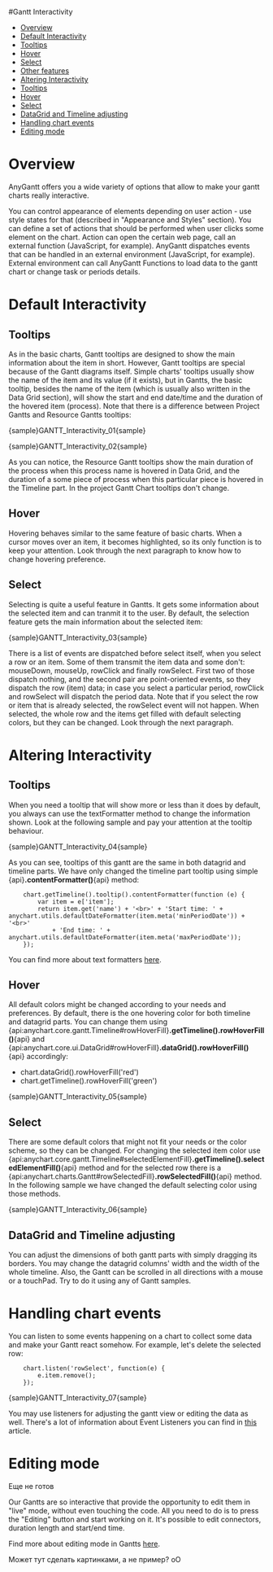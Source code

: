 #Gantt Interactivity

* [Overview](#overview)
* [Default Interactivity](#default_interactivity)
 * [Tooltips](#hover)
 * [Hover](#hover)
 * [Select](#select)
 * [Other features](#other_features)
* [Altering Interactivity](#altering_interactivity)
 * [Tooltips](#hover)
 * [Hover](#hover)
 * [Select](#select)
 * [DataGrid and Timeline adjusting](#datagrid_and_timeline_adjusting)
* [Handling chart events](#handling_chart_events)
* [Editing mode](#editing_mode)
 
 
# Overview

AnyGantt offers you a wide variety of options that allow to make your gantt charts really interactive.

You can control appearance of elements depending on user action - use style states for that (described in "Appearance and Styles" section).
You can define a set of actions that should be performed when user clicks some element on the chart. Action can open the certain web page, call an external function (JavaScript, for example).
AnyGantt dispatches events that can be handled in an external environment (JavaScript, for example).
External environment can call AnyGantt Functions to load data to the gantt chart or change task or periods details.

# Default Interactivity

## Tooltips

As in the basic charts, Gantt tooltips are designed to show the main information about the item in short. However, Gantt tooltips are special because of the Gantt diagrams itself. Simple charts' tooltips usually show the name of the item and its value (if it exists), but in Gantts, the basic tooltip, besides the name of the item (which is usually also written in the Data Grid section), will show the start and end date/time and the duration of the hovered item (process). Note that there is a difference between Project Gantts and Resource Gantts tooltips: 

{sample}GANTT\_Interactivity\_01{sample}

{sample}GANTT\_Interactivity\_02{sample}

As you can notice, the Resource Gantt tooltips show the main duration of the process when this process name is hovered in Data Grid, and the duration of a some piece of process when this particular piece is hovered in the Timeline part. In the project Gantt Chart tooltips don't change.

## Hover

Hovering behaves similar to the same feature of basic charts. When a cursor moves over an item, it becomes highlighted, so its only function is to keep your attention. Look through the next paragraph to know how to change hovering preference.

## Select

Selecting is quite a useful feature in Gantts. It gets some information about the selected item and can tranmit it to the user. By default, the selection feature gets the main information about the selected item: 

{sample}GANTT\_Interactivity\_03{sample}

There is a list of events are dispatched before select itself, when you select a row or an item. Some of them transmit the item data and some don't: mouseDown, mouseUp, rowClick and finally rowSelect. First two of those dispatch nothing, and the second pair are point-oriented events, so they dispatch the row (item) data; in case you select a particular period, rowClick and rowSelect will dispatch the period data.
Note that if you select the row or item that is already selected, the rowSelect event will not happen.
When selected, the whole row and the items get filled with default selecting colors, but they can be changed. Look through the next paragraph.

# Altering Interactivity

## Tooltips

When you need a tooltip that will show more or less than it does by default, you always can use the textFormatter method to change the information shown. Look at the following sample and pay your attention at the tooltip behaviour.

{sample}GANTT\_Interactivity\_04{sample}

As you can see, tooltips of this gantt are the same in both datagrid and timeline parts. We have only changed the timeline part tooltip using simple {api}**.contentFormatter()**{api} method:

```
	chart.getTimeline().tooltip().contentFormatter(function (e) {
        var item = e['item'];
        return item.get('name') + '<br>' + 'Start time: ' + anychart.utils.defaultDateFormatter(item.meta('minPeriodDate')) + '<br>'
            + 'End time: ' + anychart.utils.defaultDateFormatter(item.meta('maxPeriodDate'));
    });
```

You can find more about text formatters [here](../../Common_Settings/Text_Formatters). 

## Hover

All default colors might be changed according to your needs and preferences. By default, there is the one hovering color for both timeline and datagrid parts. 
You can change them using {api:anychart.core.gantt.Timeline#rowHoverFill}**.getTimeline().rowHoverFill()**{api} and {api:anychart.core.ui.DataGrid#rowHoverFill}**.dataGrid().rowHoverFill()**{api} accordingly:
 - chart.dataGrid().rowHoverFill('red')
 - chart.getTimeline().rowHoverFill('green')

{sample}GANTT\_Interactivity\_05{sample}

## Select

There are some default colors that might not fit your needs or the color scheme, so they can be changed. 
For changing the selected item color use {api:anychart.core.gantt.Timeline#selectedElementFill}**.getTimeline().selectedElementFill()**{api} method and for the selected row there is a {api:anychart.charts.Gantt#rowSelectedFill}**.rowSelectedFill()**{api} method. 
In the following sample we have changed the default selecting color using those methods.

{sample}GANTT\_Interactivity\_06{sample}


## DataGrid and Timeline adjusting

You can adjust the dimensions of both gantt parts with simply dragging its borders. You may change the datagrid columns' width and the width of the whole timeline. Also, the Gantt can be scrolled in all directions with a mouse or a touchPad. Try to do it using any of Gantt samples.

# Handling chart events

You can listen to some events happening on a chart to collect some data and make your Gantt react somehow. For example, let's delete the selected row:

```
	chart.listen('rowSelect', function(e) {
        e.item.remove();
    });
```

{sample}GANTT\_Interactivity\_07{sample}

You may use listeners for adjusting the gantt view or editing the data as well. There's a lot of information about Event Listeners you can find in [this](../../Common_Settings/Event_Listeners) article.

# Editing mode

Еще не готов

Our Gantts are so interactive that provide the opportunity to edit them in "live" mode, without even touching the code. All you need to do is to press the "Editing" button and start working on it. It's possible to edit connectors, duration length and start/end time.

Find more about editing mode in Gantts [here](../Live_Edit_UI_and_API).

Может тут сделать картинками, а не пример? оО

